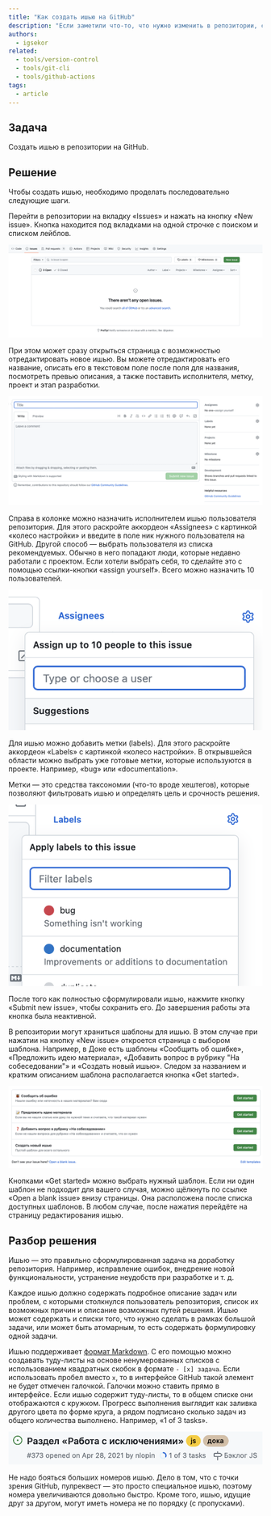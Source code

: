 ```yaml
---
title: "Как создать ишью на GitHub"
description: "Если заметили что-то, что нужно изменить в репозитории, создайте ишью."
authors:
  - igsekor
related:
  - tools/version-control
  - tools/git-cli
  - tools/github-actions
tags:
  - article
---
```


## Задача

Создать ишью в репозитории на GitHub.

## Решение

Чтобы создать ишью, необходимо проделать последовательно следующие шаги.

Перейти в репозитории на вкладку «Issues» и нажать на кнопку «New issue». Кнопка находится под вкладками на одной строчке с поиском и списком лейблов.

![Список всех ишью репозитория. Нажмите кнопку, чтобы создать новое. Описание выше.](images/issues-list.png)

При этом может сразу открыться страница с возможностью отредактировать новое ишью. Вы можете отредактировать его название, описать его в текстовом поле после поля для названия, посмотреть превью описания, а также поставить исполнителя, метку, проект и этап разработки.

![Редактирование нового ишью. Описание выше.](images/new-issue-editing.png)

Справа в колонке можно назначить исполнителем ишью пользователя репозитория. Для этого раскройте аккордеон «Assignees» c картинкой «колесо настройки» и введите в поле ник нужного пользователя на GitHub. Другой способ — выбрать пользователя из списка рекомендуемых. Обычно в него попадают люди, которые недавно работали с проектом. Если хотели выбрать себя, то сделайте это с помощью ссылки-кнопки «assign yourself». Всего можно назначить 10 пользователей.

![Назначение исполнителя ишью. Описание выше.](images/issue-assignees.png)

Для ишью можно добавить метки (labels). Для этого раскройте аккордеон «Labels» c картинкой «колесо настройки». В открывшейся области можно выбрать уже готовые метки, которые используются в проекте. Например, «bug» или «documentation».

Метки — это средства таксономии (что-то вроде хештегов), которые позволяют фильтровать ишью и определять цель и срочность решения.

![Открытый список с доступными метками проекта. Описание выше.](images/issue-labels.png)

После того как полностью сформулировали ишью, нажмите кнопку «Submit new issue», чтобы сохранить его. До завершения работы эта кнопка была неактивной.

В репозитории могут храниться шаблоны для ишью. В этом случае при нажатии на кнопку «New issue» откроется страница с выбором шаблона. Например, в Доке есть шаблоны «Сообщить об ошибке», «Предложить идею материала», «Добавить вопрос в рубрику "На собеседовании"» и «Создать новый ишью». Следом за названием и кратким описанием шаблона располагается кнопка «Get started».

![Список шаблонов для ишью. Описание выше.](images/issue-templates.png)

Кнопками «Get started» можно выбрать нужный шаблон. Если ни один шаблон не подходит для вашего случая, можно щёлкнуть по ссылке «Open a blank issue» внизу страницы. Она расположена после списка доступных шаблонов. В любом случае, после нажатия перейдёте на страницу редактирования ишью.

## Разбор решения

Ишью — это правильно сформулированная задача на доработку репозитория. Например, исправление ошибок, внедрение новой функциональности, устранение неудобств при разработке и т. д.

Каждое ишью должно содержать подробное описание задач или проблем, с которыми  столкнулся пользователь репозитория, список их возможных причин и описание возможных путей решения. Ишью может содержать и списки того, что нужно сделать в рамках большой задачи, или может быть атомарным, то есть содержать формулировку одной задачи.

Ишью поддерживает [формат Markdown](/tools/markdown/). С его помощью можно создавать туду-листы на основе ненумерованных списков с использованием квадратных скобок в формате `- [x] задача`. Если использовать пробел вместо `x`, то в интерфейсе GitHub такой элемент не будет отмечен галочкой. Галочки можно ставить прямо в интерфейсе. Если ишью содержит туду-листы, то в общем списке они отображаются с кружком. Прогресс выполнения выглядит как заливка другого цвета по форме круга, а рядом подписано сколько задач из общего количества выполнено. Например, «1 of 3 tasks».

![Ишью с туду-листом. Описание выше.](images/issue-item-in-list.png)

Не надо бояться больших номеров ишью. Дело в том, что с точки зрения GitHub, пулреквест — это просто специальное ишью, поэтому номера увеличиваются довольно быстро. Кроме того, ишью, идущие друг за другом, могут иметь номера не по порядку (с пропусками).
